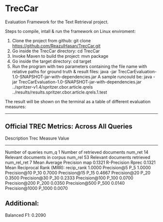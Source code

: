 # TrecCar

Evaluation Framework for the Text Retrieval project.

Steps to compile, intall & run the framework on Linux enviroment:

1. Clone the project from github: git clone https://github.com/ReazulHasan/TrecCar.git
2. Go inside the TrecCar directory: cd TrecCar
3. Invoke Maven to build the project: mvn package
4. Go inside the target directory: cd target
5. Run the program with two parameters containing the file name with relative paths for ground truth & result files: java -jar
TrecCarEvaluation-1.0-SNAPSHOT-jar-with-dependencies.jar <ground-truth-qrelfile> <results-qrelfile>
A sample runcould be: java -jar TrecCarEvaluation-1.0-SNAPSHOT-jar-with-dependencies.jar ../spritzer-v1.4/spritzer.cbor.article.qrels ../results/results.spritzer.cbor.article.qrels.1.test

The result will be shown on the terminal as a table of different evaluation measures:

-----------------------------------------------------------------

Official TREC Metrics: Across All Queries
-----------------------------------------------------------------
Description                       Trec Measure     Value
-----------                       ------------     -----
Number of queries                 num_q            1
Number of retrieved documents     num_ret          14
Relevant documents in corpus      num_rel          53
Relevant documents retrieved      num_rel_ret      7
Mean Average Precision            map              0.1321
R-Precision                       Rprec            0.1321
Mean Reciprocal Rank (MRR):       recip_rank       1.0000
Precision@5                       P_5              1.0000
Precision@10                      P_10             0.7000
Precision@15                      P_15             0.4667
Precision@20                      P_20             0.3500
Precision@30                      P_30             0.2333
Precision@100                     P_100            0.0700
Precision@200                     P_200            0.0350
Precision@500                     P_500            0.0140
Precision@1000                    P_1000           0.0070

Additional:
-----------------------------------------------------------------
Balanced F1:                                       0.2090


